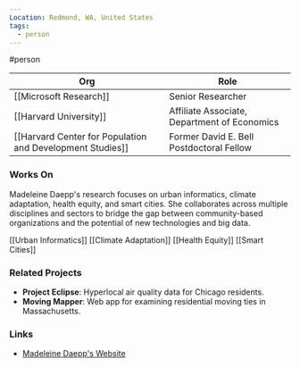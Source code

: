 ```yaml
---
Location: Redmond, WA, United States
tags:
  - person
---
```

#person

| Org                                                       | Role                                         |
| --------------------------------------------------------- | -------------------------------------------- |
| [[Microsoft Research]]                                    | Senior Researcher                            |
| [[Harvard University]]                                    | Affiliate Associate, Department of Economics |
| [[Harvard Center for Population and Development Studies]] | Former David E. Bell Postdoctoral Fellow     |

### Works On

Madeleine Daepp's research focuses on urban informatics, climate adaptation, health equity, and smart cities. She collaborates across multiple disciplines and sectors to bridge the gap between community-based organizations and the potential of new technologies and big data.

[[Urban Informatics]]
[[Climate Adaptation]]
[[Health Equity]]
[[Smart Cities]]

### Related Projects

- **Project Eclipse**: Hyperlocal air quality data for Chicago residents.
- **Moving Mapper**: Web app for examining residential moving ties in Massachusetts.

### Links

- [Madeleine Daepp's Website](https://www.madeleinedaepp.com)

